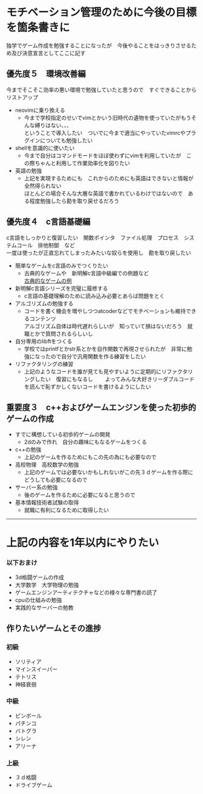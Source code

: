 # モチベーション管理のために今後の目標を箇条書きに
独学でゲーム作成を勉強することになったが　今後やることをはっきりさせるため及び決意宣言としてここに記す


## 優先度５　環境改善編
今までそこそこ効率の悪い環境で勉強していたと思うので　すぐできることからリストアップ
* neovimに乗り換える
  * 今まで学校指定のせいでvimとかいう旧時代の遺物を使っていたがもうそんな縛りはない、、、  
  ということで導入したい　ついでに今まで適当にやっていたvimrcやプラグインについても勉強したい
* shellを意識的に使いたい
  * 今まで自分はコマンドモードをほぼ使わずにvimを利用していたが　この際ちゃんと利用して作業効率化を図りたい
* 英語の勉強
  * 上記を実現するためにも　これからのためにも英語はできないと情報が全然得られない  
   ほとんどの場合そんな大層な英語で書かれているわけではないので　ある程度勉強したら勘を取り戻せるだろう
<!--
* 絵日記を書く
  * モチベーション管理　自制　絵の練習と一つで3役買う素晴らしいアイデア
* ギターの練習や作曲の練習をする
  * まずはコードを覚え弾き語りを練習し　音楽理論を勉強しながら耳コピを行う  
  作曲までいければいいが　いいとこソロギターの練習くらいで落ち着くだろう
 -->
## 優先度４　c言語基礎編
c言語をしっかりと復習したい　関数ポインタ　ファイル処理　プロセス　システムコール　排他制御　など  
   一度は使ったが正直忘れてしまったみたいな奴らを使用し　勘を取り戻したい
* 簡単なゲームをc言語のみでつくりたい
  * 古典的なゲームや　新明解c言語中級編での例題など  
  [古典的なゲームの例](https://ja.wikipedia.org/wiki/コンピュータゲームの歴史)
* 新明解c言語シリーズを完璧に履修する
  * c言語の基礎理解のために読み込み必要とあらば問題をとく
* アルゴリズムの勉強する
  * コードを書く機会を増やしつつatcoderなどでモチベーションも維持できるコンテンツ  
  アルゴリズム自体は時代遅れらしいが　知っていて損はないだろう　就職とかで質問されるらしいし
* 自分専用のlibftをつくる
  * 学校ではprintfとかstr系とかを自作関数で再現させられたが　非常に勉強になったので自分で汎用関数を作る練習をしたい
* リファクタリングの練習
  * 上記のようなコードを誰が見ても見やすいように定期的にリファクタリングしたい　復習にもなるし　　
  よってみんな大好きリーダブルコードを読んで恥ずかしくないコードを書けるようにしたい


## 重要度３　c++およびゲームエンジンを使った初歩的ゲームの作成
* すでに構想している初歩的ゲームの開発
  * 2dのみで作れ　自分の趣味にもなるゲームをつくる
* c++の勉強
  * 上記のゲームを作るためにもこの先の為にも必要なので
* 高校物理　高校数学の勉強
  * 上記のゲームでは必要ないかもしれないがこの先３ｄゲームを作る際にどうしても必要になるので
* サーバー系の勉強
  * 後のゲームを作るために必要になると思うので
* 基本情報技術者試験の取得
  * 就職に有利になるために取得したい

---

# 上記の内容を1年以内にやりたい

### 以下おまけ

* 3d格闘ゲームの作成
* 大学数学　大学物理の勉強
* ゲームエンジンアーティテクチャなどの様々な専門書の読了
* cpuの仕組みの勉強
* 実践的なサーバーの勉教
 
## 作りたいゲームとその進捗

### 初級
* ソリティア
* マインスイーパー
* テトリス
* 神経衰弱

### 中級
* ピンボール
* パチンコ
* バトグラ
* シレン
* アリーナ

### 上級
* ３ｄ格闘
* ドライブゲーム











<!--
**kinnko/kinnko** is a ✨ _special_ ✨ repository because its `README.md` (this file) appears on your GitHub profile.

Here are some ideas to get you started:

- 🔭 I’m currently working on ...
- 🌱 I’m currently learning ...
- 👯 I’m looking to collaborate on ...
- 🤔 I’m looking for help with ...
- 💬 Ask me about ...
- 📫 How to reach me: ...
- 😄 Pronouns: ...
- ⚡ Fun fact: ...
-->
